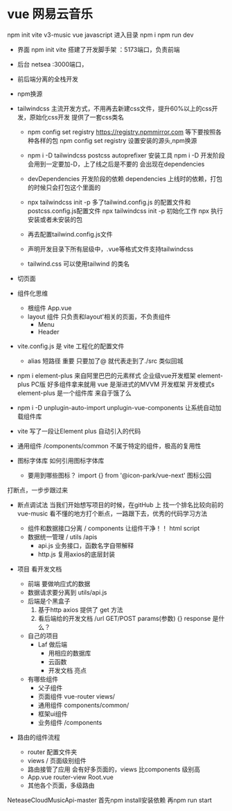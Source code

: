 # vue 网易云音乐
npm init vite
v3-music
vue
javascript
进入目录
npm i
npm run dev
- 界面
    npm init vite 搭建了开发脚手架
    ：5173端口，负责前端
- 后台
    netsea
    :3000端口，
- 前后端分离的全栈开发

- npm换源

- tailwindcss 主流开发方式，不用再去新建css文件，提升60%以上的css开发，原始化css开发 提供了一套css类名
    - npm config set registry https://registry.npmmirror.com 等下要按照各种各样的包
        npm config set registry 设置安装的源头,npm换源

    - npm i -D tailwindcss postcss autoprefixer 安装工具
        npm i -D 开发阶段会用到一定要加-D，上了线之后是不要的 会出现在dependencies

    - devDependencies 开发阶段的依赖 dependencies 上线时的依赖，打包的时候只会打包这个里面的

    - npx tailwindcss init -p 多了tailwind.config.js 的配置文件和postcss.config.js配置文件
        npx tailwindcss init -p 初始化工作
        npx 执行安装或者未安装的包

    - 再去配置tailwind.config.js文件

    - 声明开发目录下所有层级中，.vue等格式文件支持tailwindcss

    - tailwind.css
        可以使用tailwind 的类名
- 切页面
- 组件化思维
    - 根组件 App.vue
    - layout 组件 只负责和layout'相关的页面，不负责组件
        - Menu
        - Header

- vite.config.js 是 vite 工程化的配置文件
    - alias 短路径 重要
        只要加了@ 就代表走到了./src 类似回城

- npm i element-plus 来自阿里巴巴的元素样式
    企业级vue开发框架 element-plus PC版 
    好多组件拿来就用
    vue 是渐进式的MVVM 开发框架 开发模式s
    element-plus 是一个组件库 来自于饿了么

- npm i -D unplugin-auto-import unplugin-vue-components 让系统自动加载组件库
- vite 写了一段让Element plus 自动引入的代码

- 通用组件
    /components/common
    不属于特定的组件，极高的复用性

- 图标字体库 如何引用图标字体库
    - 要用到哪些图标？
        import {} from '@icon-park/vue-next'  图标公园

打断点，一步步跟过来

- 断点调试法
    当我们开始想写项目的时候，在gitHub 上 找一个排名比较向前的 vue-music 看不懂的地方打个断点，一路跟下去，优秀的代码学习方法
    - 组件和数据接口分离 / components
        让组件干净！！ html script 
    - 数据统一管理 / utils /apis
        - api.js
            业务接口，函数名字自带解释
        - http.js
            复用axios的底层封装
    
- 项目 看开发文档
    - 前端 要做响应式的数据
    - 数据请求要分离到 utils/api.js
    - 后端是个黑盒子
        1. 基于http
            axios 提供了 get 方法
        2. 看后端给的开发文档
            /url GET/POST params(参数) {}
            response 是什么？
    - 自己的项目
        - Laf 做后端
            - 用相应的数据库
            - 云函数
            - 开发文档 亮点
    - 有哪些组件
        - 父子组件
        - 页面组件
            vue-router  views/
        - 通用组件
            components/common/
        - 框架ui组件
        - 业务组件 /components

- 路由的组件流程
    - router 配置文件夹
    - views / 页面级别组件
    - 路由接管了应用
        会有好多页面的，views 比components 级别高
    - App.vue router-view Root.vue
    - 其他各个页面，多级路由    
    



NeteaseCloudMusicApi-master
首先npm install安装依赖
再npm run start